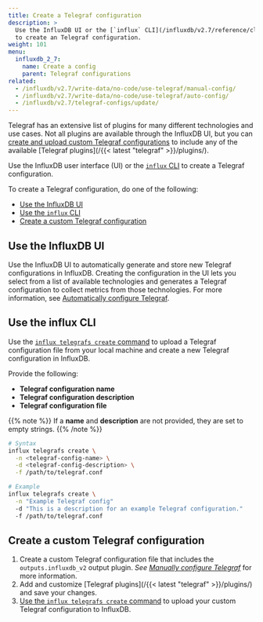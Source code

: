```yaml
---
title: Create a Telegraf configuration
description: >
  Use the InfluxDB UI or the [`influx` CLI](/influxdb/v2.7/reference/cli/influx/)
  to create an Telegraf configuration.
weight: 101
menu:
  influxdb_2_7:
    name: Create a config
    parent: Telegraf configurations
related:
  - /influxdb/v2.7/write-data/no-code/use-telegraf/manual-config/
  - /influxdb/v2.7/write-data/no-code/use-telegraf/auto-config/
  - /influxdb/v2.7/telegraf-configs/update/
---
```

Telegraf has an extensive list of plugins for many different technologies and use cases.
Not all plugins are available through the InfluxDB UI, but you can
[create and upload custom Telegraf configurations](#create-a-custom-telegraf-configuration)
to include any of the available [Telegraf plugins](/{{< latest "telegraf" >}}/plugins/).

Use the InfluxDB user interface (UI) or the [`influx` CLI](/influxdb/v2.7/reference/cli/influx/)
to create a Telegraf configuration.

To create a Telegraf configuration, do one of the following:

- [Use the InfluxDB UI](#use-the-influxdb-ui)
- [Use the `influx` CLI](#use-the-influx-cli)
- [Create a custom Telegraf configuration](#create-a-custom-telegraf-configuration)

## Use the InfluxDB UI
Use the InfluxDB UI to automatically generate and store new Telegraf configurations in InfluxDB.
Creating the configuration in the UI lets you select from a list of available technologies and generates a Telegraf configuration to collect metrics from those technologies.
For more information, see [Automatically configure Telegraf](/influxdb/v2.7/write-data/no-code/use-telegraf/auto-config/).

## Use the influx CLI
Use the [`influx telegrafs create` command](/influxdb/v2.7/reference/cli/influx/telegrafs/create/)
to upload a Telegraf configuration file from your local machine and create a new Telegraf
configuration in InfluxDB.

Provide the following:

- **Telegraf configuration name**
- **Telegraf configuration description**
- **Telegraf configuration file**

{{% note %}}
If a **name** and **description** are not provided, they are set to empty strings.
{{% /note %}}

<!--  -->
```sh
# Syntax
influx telegrafs create \
  -n <telegraf-config-name> \
  -d <telegraf-config-description> \
  -f /path/to/telegraf.conf

# Example
influx telegrafs create \
  -n "Example Telegraf config"
  -d "This is a description for an example Telegraf configuration."
  -f /path/to/telegraf.conf
```

## Create a custom Telegraf configuration

1. Create a custom Telegraf configuration file that includes the `outputs.influxdb_v2`
   output plugin. _See [Manually configure Telegraf](/influxdb/v2.7/write-data/no-code/use-telegraf/manual-config/)_
   for more information.
2. Add and customize [Telegraf plugins](/{{< latest "telegraf" >}}/plugins/) and save your changes.
3. [Use the `influx telegrafs create` command](#use-the-influx-cli) to upload your
   custom Telegraf configuration to InfluxDB.
